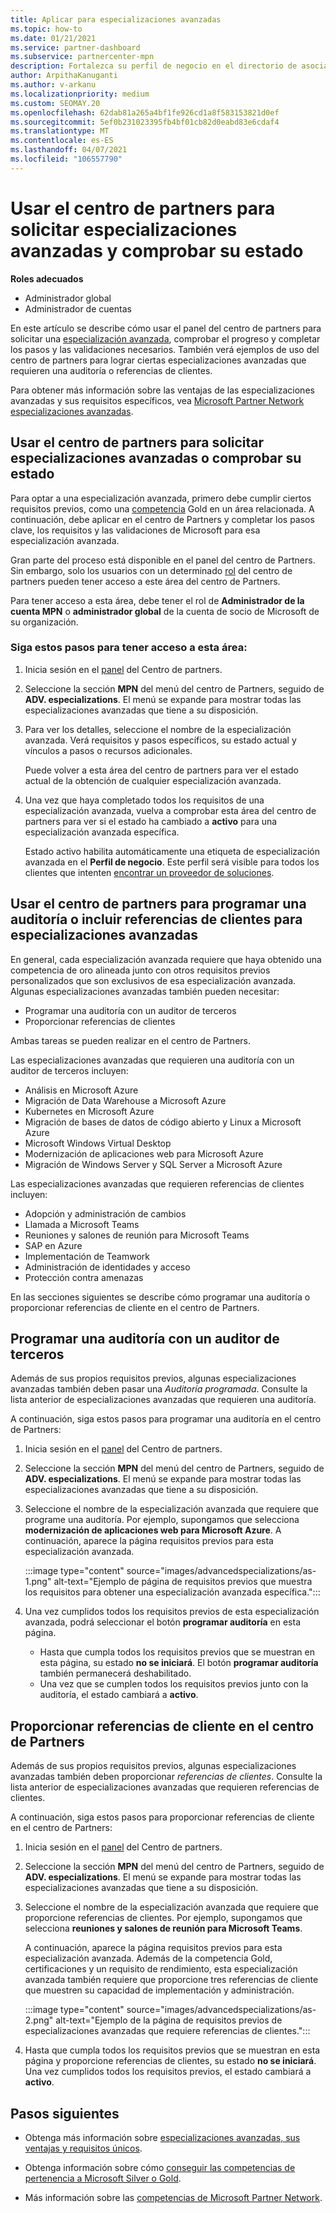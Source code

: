```yaml
---
title: Aplicar para especializaciones avanzadas
ms.topic: how-to
ms.date: 01/21/2021
ms.service: partner-dashboard
ms.subservice: partnercenter-mpn
description: Fortalezca su perfil de negocio en el directorio de asociados de Microsoft. Aprenda a usar el centro de partners para solicitar especializaciones avanzadas y ganarlas.
author: ArpithaKanuganti
ms.author: v-arkanu
ms.localizationpriority: medium
ms.custom: SEOMAY.20
ms.openlocfilehash: 62dab81a265a4bf1fe926cd1a8f583153821d0ef
ms.sourcegitcommit: 5ef0b231023395fb4bf01cb82d0eabd83e6cdaf4
ms.translationtype: MT
ms.contentlocale: es-ES
ms.lasthandoff: 04/07/2021
ms.locfileid: "106557790"
---
```

# <a name="use-partner-center-to-apply-for-advanced-specializations-and-check-their-status"></a>Usar el centro de partners para solicitar especializaciones avanzadas y comprobar su estado

**Roles adecuados**

- Administrador global
- Administrador de cuentas

En este artículo se describe cómo usar el panel del centro de partners para solicitar una [especialización avanzada](advanced-specializations.md), comprobar el progreso y completar los pasos y las validaciones necesarios. También verá ejemplos de uso del centro de partners para lograr ciertas especializaciones avanzadas que requieren una auditoría o referencias de clientes.

Para obtener más información sobre las ventajas de las especializaciones avanzadas y sus requisitos específicos, vea [Microsoft Partner Network especializaciones avanzadas](https://partner.microsoft.com/membership/advanced-specialization).

## <a name="use-partner-center-to-apply-for-advanced-specializations-or-check-their-status"></a>Usar el centro de partners para solicitar especializaciones avanzadas o comprobar su estado

Para optar a una especialización avanzada, primero debe cumplir ciertos requisitos previos, como una [competencia](https://partner.microsoft.com/membership/competencies) Gold en un área relacionada. A continuación, debe aplicar en el centro de Partners y completar los pasos clave, los requisitos y las validaciones de Microsoft para esa especialización avanzada.

Gran parte del proceso está disponible en el panel del centro de Partners. Sin embargo, solo los usuarios con un determinado [rol](permissions-overview.md) del centro de partners pueden tener acceso a este área del centro de Partners.

Para tener acceso a esta área, debe tener el rol de **Administrador de la cuenta MPN** o **administrador global** de la cuenta de socio de Microsoft de su organización.

### <a name="follow-these-steps-to-access-this-area"></a>Siga estos pasos para tener acceso a esta área:

1. Inicia sesión en el [panel](https://partner.microsoft.com/dashboard/home) del Centro de partners.

2. Seleccione la sección **MPN** del menú del centro de Partners, seguido de **ADV. especializations**. El menú se expande para mostrar todas las especializaciones avanzadas que tiene a su disposición.

3. Para ver los detalles, seleccione el nombre de la especialización avanzada. Verá requisitos y pasos específicos, su estado actual y vínculos a pasos o recursos adicionales.

   Puede volver a esta área del centro de partners para ver el estado actual de la obtención de cualquier especialización avanzada.

4. Una vez que haya completado todos los requisitos de una especialización avanzada, vuelva a comprobar esta área del centro de partners para ver si el estado ha cambiado a **activo** para una especialización avanzada específica.

   Estado activo habilita automáticamente una etiqueta de especialización avanzada en el **Perfil de negocio**. Este perfil será visible para todos los clientes que intenten [encontrar un proveedor de soluciones](https://www.microsoft.com/solution-providers/home).

## <a name="use-partner-center-to-schedule-an-audit-or-include-customer-references-for-advanced-specializations"></a>Usar el centro de partners para programar una auditoría o incluir referencias de clientes para especializaciones avanzadas

En general, cada especialización avanzada requiere que haya obtenido una competencia de oro alineada junto con otros requisitos previos personalizados que son exclusivos de esa especialización avanzada. Algunas especializaciones avanzadas también pueden necesitar:

- Programar una auditoría con un auditor de terceros
- Proporcionar referencias de clientes

Ambas tareas se pueden realizar en el centro de Partners.

Las especializaciones avanzadas que requieren una auditoría con un auditor de terceros incluyen:

- Análisis en Microsoft Azure
- Migración de Data Warehouse a Microsoft Azure
- Kubernetes en Microsoft Azure
- Migración de bases de datos de código abierto y Linux a Microsoft Azure
- Microsoft Windows Virtual Desktop
- Modernización de aplicaciones web para Microsoft Azure
- Migración de Windows Server y SQL Server a Microsoft Azure

Las especializaciones avanzadas que requieren referencias de clientes incluyen:

- Adopción y administración de cambios
- Llamada a Microsoft Teams
- Reuniones y salones de reunión para Microsoft Teams
- SAP en Azure
- Implementación de Teamwork
- Administración de identidades y acceso
- Protección contra amenazas

En las secciones siguientes se describe cómo programar una auditoría o proporcionar referencias de cliente en el centro de Partners.

## <a name="schedule-an-audit-with-a-third-party-auditor"></a>Programar una auditoría con un auditor de terceros

Además de sus propios requisitos previos, algunas especializaciones avanzadas también deben pasar una *Auditoría programada*. Consulte la lista anterior de especializaciones avanzadas que requieren una auditoría.

A continuación, siga estos pasos para programar una auditoría en el centro de Partners:

1. Inicia sesión en el [panel](https://partner.microsoft.com/dashboard/home) del Centro de partners.

2. Seleccione la sección **MPN** del menú del centro de Partners, seguido de **ADV. especializations**. El menú se expande para mostrar todas las especializaciones avanzadas que tiene a su disposición.

3. Seleccione el nombre de la especialización avanzada que requiere que programe una auditoría. Por ejemplo, supongamos que selecciona **modernización de aplicaciones web para Microsoft Azure**. A continuación, aparece la página requisitos previos para esta especialización avanzada.

   :::image type="content" source="images/advancedspecializations/as-1.png" alt-text="Ejemplo de página de requisitos previos que muestra los requisitos para obtener una especialización avanzada específica.":::

4. Una vez cumplidos todos los requisitos previos de esta especialización avanzada, podrá seleccionar el botón **programar auditoría** en esta página.

   - Hasta que cumpla todos los requisitos previos que se muestran en esta página, su estado **no se iniciará**. El botón **programar auditoría** también permanecerá deshabilitado. 
   - Una vez que se cumplen todos los requisitos previos junto con la auditoría, el estado cambiará a **activo**.

## <a name="provide-customer-references-in-partner-center"></a>Proporcionar referencias de cliente en el centro de Partners

Además de sus propios requisitos previos, algunas especializaciones avanzadas también deben proporcionar *referencias de clientes*. Consulte la lista anterior de especializaciones avanzadas que requieren referencias de clientes.

A continuación, siga estos pasos para proporcionar referencias de cliente en el centro de Partners:

1. Inicia sesión en el [panel](https://partner.microsoft.com/dashboard/home) del Centro de partners.

2. Seleccione la sección **MPN** del menú del centro de Partners, seguido de **ADV. especializations**. El menú se expande para mostrar todas las especializaciones avanzadas que tiene a su disposición.

3. Seleccione el nombre de la especialización avanzada que requiere que proporcione referencias de clientes. Por ejemplo, supongamos que selecciona **reuniones y salones de reunión para Microsoft Teams**.

   A continuación, aparece la página requisitos previos para esta especialización avanzada. Además de la competencia Gold, certificaciones y un requisito de rendimiento, esta especialización avanzada también requiere que proporcione tres referencias de cliente que muestren su capacidad de implementación y administración.

   :::image type="content" source="images/advancedspecializations/as-2.png" alt-text="Ejemplo de la página de requisitos previos de especializaciones avanzadas que requiere referencias de clientes.":::

4. Hasta que cumpla todos los requisitos previos que se muestran en esta página y proporcione referencias de clientes, su estado **no se iniciará**. Una vez cumplidos todos los requisitos previos, el estado cambiará a **activo**.

## <a name="next-steps"></a>Pasos siguientes

- Obtenga más información sobre [especializaciones avanzadas, sus ventajas y requisitos únicos](https://partner.microsoft.com/membership/advanced-specialization).

- Obtenga información sobre cómo [conseguir las competencias de pertenencia a Microsoft Silver o Gold](learn-about-competencies.md).

- Más información sobre las [competencias de Microsoft Partner Network](https://partner.microsoft.com/membership/competencies).
